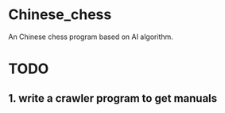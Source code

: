 # Chinese_chess
An Chinese chess program based on AI algorithm.

# TODO
## 1. write a crawler program to get manuals
